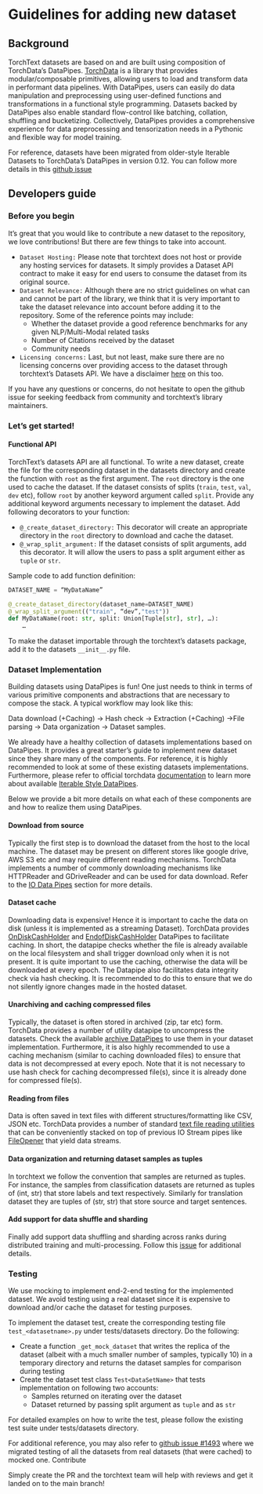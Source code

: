 # Guidelines for adding new dataset

## Background
TorchText datasets are based on and are built using composition of TorchData’s DataPipes. [TorchData](https://github.com/pytorch/data) is a library that provides modular/composable primitives, allowing users to load and transform data in performant data pipelines. With DataPipes, users can easily do data manipulation and preprocessing using user-defined functions and transformations in a functional style programming. Datasets backed by DataPipes also enable standard flow-control like batching, collation, shuffling and bucketizing. Collectively, DataPipes provides a comprehensive experience for data preprocessing and tensorization needs in a Pythonic and flexible way for model training.

For reference, datasets have been migrated from older-style Iterable Datasets to TorchData’s DataPipes in version 0.12. You can follow more details in this [github issue](https://github.com/pytorch/text/issues/1494)

## Developers guide

### Before you begin

It’s great that you would like to contribute a new dataset to the repository, we love contributions! But there are few things to take into account.
- `Dataset Hosting:` Please note that torchtext does not host or provide any hosting services for datasets. It simply provides a Dataset API contract to make it easy for end users to consume the dataset from its original source.
- `Dataset Relevance:` Although there are no strict guidelines on what can and cannot be part of the library, we think that it is very important to take the dataset relevance into account before adding it to the repository. Some of the reference points may include:
  - Whether the dataset provide a good reference benchmarks for any given NLP/Multi-Modal related tasks
  - Number of Citations received by the dataset
  - Community needs
- `Licensing concerns:` Last, but not least, make sure there are no licensing concerns over providing access to the dataset through torchtext’s Datasets API. We have a disclaimer [here](https://github.com/pytorch/text#disclaimer-on-datasets) on this too.

If you have any questions or concerns, do not hesitate to open the github issue for seeking feedback from community and torchtext’s library maintainers.

### Let’s get started!

#### Functional API
TorchText’s datasets API are all functional. To write a new dataset, create the file for the corresponding dataset in the datasets directory and create the function with `root` as the first argument. The `root` directory is the one used to cache the dataset. If the dataset consists of splits (`train`, `test`, `val`, `dev` etc), follow `root` by another keyword argument called `split`. Provide any additional keyword arguments necessary to implement the dataset. Add following decorators to your function:

- `@_create_dataset_directory:` This decorator will create an appropriate directory in the `root` directory to download and cache the dataset.
- `@_wrap_split_argument:` If the dataset consists of split arguments, add this decorator. It will allow the users to pass a split argument either as `tuple` or `str`.

Sample code to add function definition: 

```python
DATASET_NAME = “MyDataName”

@_create_dataset_directory(dataset_name=DATASET_NAME)
@_wrap_split_argument(("train", “dev”,"test"))
def MyDataName(root: str, split: Union[Tuple[str], str], …):
    …
```

To make the dataset importable through the torchtext’s datasets package, add it to the datasets `__init__.py` file.

### Dataset Implementation 

Building datasets using DataPipes is fun! One just needs to think in terms of various primitive components and abstractions that are necessary to compose the stack. A typical workflow may look like this:

Data download (+Caching) -> Hash check -> Extraction (+Caching) ->File parsing -> Data organization -> Dataset samples. 

We already have a healthy collection of datasets implementations based on DataPipes. It provides a great starter’s guide to implement new dataset since they share many of the components. For reference, it is highly recommended to look at some of these existing datasets implementations. Furthermore, please refer to official torchdata [documentation](https://pytorch.org/data/beta/index.html) to learn more about available [Iterable Style DataPipes](https://pytorch.org/data/beta/torchdata.datapipes.iter.html). 

Below we provide a bit more details on what each of these components are and how to realize them using DataPipes.

#### Download from source

Typically the first step is to download the dataset from the host to the local machine. The dataset may be present on different stores like google drive, AWS S3 etc and may require different reading mechanisms. TorchData implements a number of commonly downloading mechanisms like HTTPReader and GDriveReader and can be used for data download. Refer to the [IO Data Pipes](https://pytorch.org/data/beta/torchdata.datapipes.iter.html#io-datapipes) section for more details.

#### Dataset cache

Downloading data is expensive! Hence it is important to cache the data on disk (unless it is implemented as a streaming Dataset). TorchData provides [OnDiskCashHolder](https://pytorch.org/data/beta/generated/torchdata.datapipes.iter.OnDiskCacheHolder.html#torchdata.datapipes.iter.OnDiskCacheHolder) and [EndofDiskCashHolder](https://pytorch.org/data/beta/generated/torchdata.datapipes.iter.EndOnDiskCacheHolder.html#torchdata.datapipes.iter.EndOnDiskCacheHolder)  DataPipes to facilitate caching. In short, the datapipe checks whether the file is already available on the local filesystem and shall trigger download only when it is not present. It is quite important to use the caching, otherwise the data will be downloaded at every epoch. The Datapipe also facilitates data integrity check via hash checking. It is recommended to do this to ensure that we do not silently ignore changes made in the hosted dataset.

#### Unarchiving and caching compressed files

Typically, the dataset is often stored in archived (zip, tar etc) form. TorchData provides a number of utility datapipe to uncompress the datasets. Check the available [archive DataPipes](https://pytorch.org/data/beta/torchdata.datapipes.iter.html#archive-datapipes) to use them in your dataset implementation. Furthermore, it is also highly recommended to use a caching mechanism (similar to caching downloaded files) to ensure that data is not decompressed at every epoch. Note that it is not necessary to use hash check for caching decompressed file(s), since it is already done for compressed file(s). 

#### Reading from files

Data is often saved in text files with different structures/formatting like CSV, JSON etc. TorchData provides a number of standard [text file reading utilities](https://pytorch.org/data/beta/torchdata.datapipes.iter.html#text-datapipes) that can be conveniently stacked on top of previous IO Stream pipes like [FileOpener](https://pytorch.org/data/beta/generated/torchdata.datapipes.iter.FileOpener.html#torchdata.datapipes.iter.FileOpener) that yield data streams. 

#### Data organization and returning dataset samples as tuples

In torchtext we follow the convention that samples are returned as tuples. For instance, the samples from classification datasets are returned as tuples of (int, str) that store labels and text respectively. Similarly for translation dataset they are tuples of (str, str) that store source and target sentences. 

#### Add support for data shuffle and sharding

Finally add support data shuffling and sharding across ranks during distributed training and multi-processing. Follow this [issue](https://github.com/pytorch/text/issues/1727) for additional details.

### Testing
We use mocking to implement end-2-end testing for the implemented dataset. We avoid testing using a real dataset since it is expensive to download and/or cache the dataset for testing purposes. 

To implement the dataset test, create the corresponding testing file `test_<datasetname>.py` under tests/datasets directory. Do the following:

- Create a function `_get_mock_dataset` that writes the replica of the dataset (albeit with a much smaller number of samples, typically 10) in a temporary directory and returns the dataset samples for comparison during testing
- Create the dataset test class `Test<DataSetName>` that tests implementation on following two accounts:
  - Samples returned on iterating over the dataset
  - Dataset returned by passing split argument as `tuple` and as `str`

For detailed examples on how to write the test, please follow the existing test suite under tests/datasets directory. 

For additional reference, you may also refer to [github issue #1493](https://github.com/pytorch/text/issues/1493) where we migrated testing of all the datasets from real datasets (that were cached) to mocked one. 
Contribute

Simply create the PR and the torchtext team will help with reviews and get it landed on to the main branch!